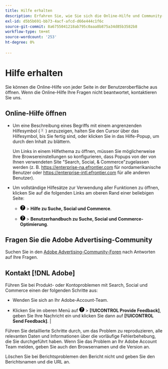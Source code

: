 ```yaml
---
title: Hilfe erhalten
description: Erfahren Sie, wie Sie sich die Online-Hilfe und Community-Ressourcen ansehen und technischen Support erhalten.
exl-id: d5b5b691-bb73-4acf-afcd-d66e444c1f6c
source-git-commit: 8a6755041218ab795c0aaa8b875a34d85b3582b8
workflow-type: tm+mt
source-wordcount: '253'
ht-degree: 0%

---
```


# Hilfe erhalten

Sie können die Online-Hilfe von jeder Seite in der Benutzeroberfläche aus öffnen. Wenn die Online-Hilfe Ihre Fragen nicht beantwortet, kontaktieren Sie uns.

## Online-Hilfe öffnen

* Um eine Beschreibung eines Begriffs mit einem angrenzenden Hilfesymbol (![Hilfesymbol](/help/search-social-commerce/assets/help-field.png "Hilfesymbol") ) anzuzeigen, halten Sie den Cursor über das Hilfesymbol, bis Sie fertig sind, oder klicken Sie in das Hilfe-Popup, um durch den Inhalt zu blättern.

  Um Links in einem Hilfethema zu öffnen, müssen Sie möglicherweise Ihre Browsereinstellungen so konfigurieren, dass Popups von der von Ihnen verwendeten Site &quot;Search, Social, &amp; Commerce&quot;zugelassen werden (z. B. https://enterprise-na.efrontier.com für nordamerikanische Benutzer oder https://enterprise-intl.efrontier.com für alle anderen Benutzer).

* Um vollständige Hilfesätze zur Verwendung aller Funktionen zu öffnen, klicken Sie auf die folgenden Links am oberen Rand einer beliebigen Seite:

   * ![Hilfe](/help/search-social-commerce/assets/help-main-menu.png "Hilfe") > **Hilfe zu Suche, Social und Commerce**.

   * ![Hilfe](/help/search-social-commerce/assets/help-main-menu.png "Hilfe") > **Benutzerhandbuch zu Suche, Social und Commerce-Optimierung**.

## Fragen Sie die Adobe Advertising-Community

Suchen Sie in den [Adobe Advertising-Community-Foren](https://experienceleaguecommunities.adobe.com/t5/adobe-advertising/ct-p/adobe-advertising-cloud-community) nach Antworten auf Ihre Fragen.

## Kontakt [!DNL Adobe]

Führen Sie bei Produkt- oder Kontoproblemen mit Search, Social und Commerce einen der folgenden Schritte aus:

* Wenden Sie sich an Ihr Adobe-Account-Team.

* Klicken Sie im oberen Menü auf ![Hilfe](/help/search-social-commerce/assets/help-main-menu.png "Hilfe") > **[!UICONTROL Provide Feedback]**, geben Sie Ihre Nachricht ein und klicken Sie dann auf **[!UICONTROL Send Feedback]**. |

Führen Sie detaillierte Schritte durch, um das Problem zu reproduzieren, alle relevanten Daten und Informationen über die vorläufige Fehlerbehebung, die Sie durchgeführt haben. Wenn Sie das Problem an Ihr Adobe Account Team melden, geben Sie auch den Browsernamen und die Version an.

Löschen Sie bei Berichtsproblemen den Bericht nicht und geben Sie den Berichtsnamen und die URL an.
